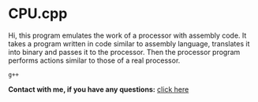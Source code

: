 # CPU.cpp

 Hi, this program emulates the work of a processor with assembly code.
 It takes a program written in code similar to assembly language, translates it into binary and passes it to the processor. Then the processor program performs actions similar to those of a real processor.
  
``` 
g++
``` 

__Contact with me, if you have any questions:__ [click here](https://vk.com/otec_feodor)